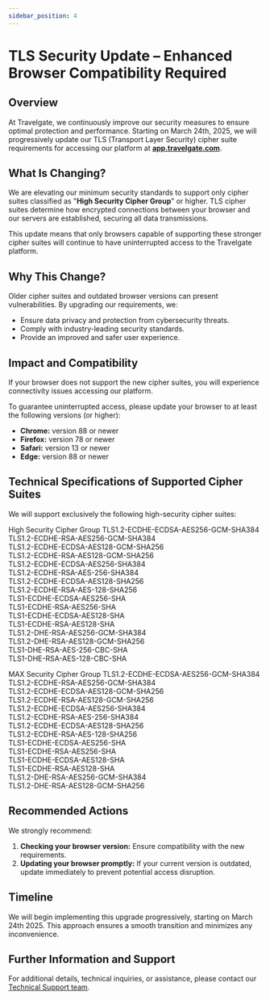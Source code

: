 ```yaml
---
sidebar_position: 4
---
```


# TLS Security Update – Enhanced Browser Compatibility Required

## Overview

At Travelgate, we continuously improve our security measures to ensure optimal protection and performance. Starting on March 24th, 2025, we will progressively update our TLS (Transport Layer Security) cipher suite requirements for accessing our platform at **[app.travelgate.com](https://app.travelgate.com/)**.

## What Is Changing?

We are elevating our minimum security standards to support only cipher suites classified as "**High Security Cipher Group**" or higher. TLS cipher suites determine how encrypted connections between your browser and our servers are established, securing all data transmissions.

This update means that only browsers capable of supporting these stronger cipher suites will continue to have uninterrupted access to the Travelgate platform.

## Why This Change?

Older cipher suites and outdated browser versions can present vulnerabilities. By upgrading our requirements, we:

- Ensure data privacy and protection from cybersecurity threats.
- Comply with industry-leading security standards.
- Provide an improved and safer user experience.

## Impact and Compatibility

If your browser does not support the new cipher suites, you will experience connectivity issues accessing our platform.

To guarantee uninterrupted access, please update your browser to at least the following versions (or higher):

- **Chrome:** version 88 or newer  
- **Firefox:** version 78 or newer  
- **Safari:** version 13 or newer  
- **Edge:** version 88 or newer  

## Technical Specifications of Supported Cipher Suites

We will support exclusively the following high-security cipher suites:

High Security Cipher Group
TLS1.2-ECDHE-ECDSA-AES256-GCM-SHA384 	
TLS1.2-ECDHE-RSA-AES256-GCM-SHA384 	
TLS1.2-ECDHE-ECDSA-AES128-GCM-SHA256 	
TLS1.2-ECDHE-RSA-AES128-GCM-SHA256 	
TLS1.2-ECDHE-ECDSA-AES256-SHA384 	
TLS1.2-ECDHE-RSA-AES-256-SHA384 	
TLS1.2-ECDHE-ECDSA-AES128-SHA256 	
TLS1.2-ECDHE-RSA-AES-128-SHA256 	
TLS1-ECDHE-ECDSA-AES256-SHA 	
TLS1-ECDHE-RSA-AES256-SHA 	
TLS1-ECDHE-ECDSA-AES128-SHA 	
TLS1-ECDHE-RSA-AES128-SHA 	
TLS1.2-DHE-RSA-AES256-GCM-SHA384 	
TLS1.2-DHE-RSA-AES128-GCM-SHA256 	
TLS1-DHE-RSA-AES-256-CBC-SHA 	
TLS1-DHE-RSA-AES-128-CBC-SHA 	

MAX Security Cipher Group
TLS1.2-ECDHE-ECDSA-AES256-GCM-SHA384 	
TLS1.2-ECDHE-RSA-AES256-GCM-SHA384 	
TLS1.2-ECDHE-ECDSA-AES128-GCM-SHA256 	
TLS1.2-ECDHE-RSA-AES128-GCM-SHA256 	
TLS1.2-ECDHE-ECDSA-AES256-SHA384 	
TLS1.2-ECDHE-RSA-AES-256-SHA384 	
TLS1.2-ECDHE-ECDSA-AES128-SHA256 	
TLS1.2-ECDHE-RSA-AES-128-SHA256 	
TLS1-ECDHE-ECDSA-AES256-SHA 	
TLS1-ECDHE-RSA-AES256-SHA 	
TLS1-ECDHE-ECDSA-AES128-SHA 	
TLS1-ECDHE-RSA-AES128-SHA 	
TLS1.2-DHE-RSA-AES256-GCM-SHA384 	
TLS1.2-DHE-RSA-AES128-GCM-SHA256 

## Recommended Actions

We strongly recommend:

1. **Checking your browser version:** Ensure compatibility with the new requirements.
2. **Updating your browser promptly:** If your current version is outdated, update immediately to prevent potential access disruption.

## Timeline

We will begin implementing this upgrade progressively, starting on March 24th 2025. This approach ensures a smooth transition and minimizes any inconvenience.

## Further Information and Support

For additional details, technical inquiries, or assistance, please contact our [Technical Support team](/kb/tickets/travelgatex-tickets).